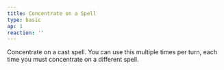 ```yaml
---
title: Concentrate on a Spell
type: basic
ap: 1
reaction: ''
---
```


Concentrate on a cast spell. You can use this multiple times per turn, each time you must concentrate on a different spell.
